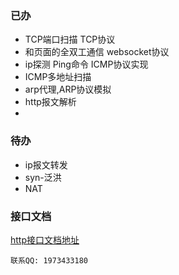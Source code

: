 ### 已办
- TCP端口扫描 TCP协议
- 和页面的全双工通信 websocket协议
- ip探测 Ping命令 ICMP协议实现
- ICMP多地址扫描
- arp代理,ARP协议模拟
- http报文解析
- 

### 待办
- ip报文转发
- syn-泛洪
- NAT

### 接口文档
[http接口文档地址](https://console-docs.apipost.cn/preview/364a239b7ab40481/8dd34141074dbd5c)

`
    联系QQ: 1973433180
`
